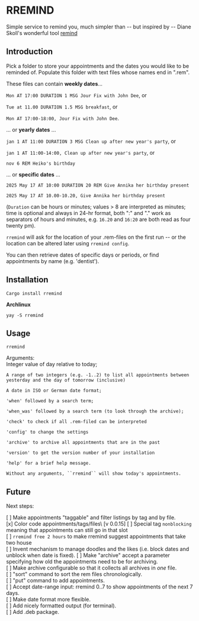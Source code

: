 # RREMIND

Simple service to remind you, much simpler than -- but inspired by -- Diane Skoll's wonderful tool [remind](https://dianne.skoll.ca/projects/remind/)

## Introduction

Pick a folder to store your appointments and the dates you would like to be reminded of. Populate this folder with text files whose names end in ".rem".

These files can contain **weekly dates**...

``Mon AT 17:00 DURATION 1 MSG Jour Fix with John Dee``, or

``Tue at 11.00 DURATION 1.5 MSG breakfast``, or

``Mon AT 17:00-18:00, Jour Fix with John Dee``.

... or **yearly dates** ...

``jan 1 AT 11:00 DURATION 3 MSG Clean up after new year's party``, or

``jan 1 AT 11:00-14:00, Clean up after new year's party``, or

``nov 6 REM Heiko's birthday``

... or **specific dates** ...

``2025 May 17 AT 10:00 DURATION 20 REM Give Annika her birthday present``

``2025 May 17 AT 10.00-10.20, Give Annika her birthday present``

(``Duration`` can be hours or minutes; values > 8 are interpreted as minutes; time is optional and always in 24-hr format, both ":" and "." work as separators of hours and minutes, e.g. ``16.20`` and ``16:20`` are both read as four twenty pm).

``rremind`` will ask for the location of your .rem-files on the first run -- or the location can be altered later using ``rremind config``.

You can then retrieve dates of specific days or periods, or find appointments by name (e.g. 'dentist').

## Installation

``Cargo install rremind``

**Archlinux**

``yay -S rremind``

## Usage

``rremind``

Arguments:\
  <args>
    Integer value of day relative to today;

    A range of two integers (e.g. -1..2) to list all appointments between yesterday and the day of tomorrow (inclusive)

    A date in ISO or German date format; 

    'when' followed by a search term;

    'when_was' followed by a search term (to look through the archive);

    'check' to check if all .rem-filed can be interpreted

    'config' to change the settings

    'archive' to archive all appointments that are in the past

    'version' to get the version number of your installation

    'help' for a brief help message.

    Without any arguments, ``rremind`` will show today's appointments.

## Future

Next steps:

[ ] Make appointments "taggable" and filter listings by tag and by file.\
    [x] Color code appointments/tags/files\ [v 0.0.15]
    [ ] Special tag `nonblocking` meaning that appointments can still go in that slot\
    [ ] `rremind free 2 hours` to make rremind suggest appointments that take two house\
    [ ] Invent mechanism to manage doodles and the likes (i.e. block dates and unblock when date is fixed).
[ ] Make "archive" accept a parameter specifying how old the appointments need to be for archiving.\
[ ] Make archive configurable so that it collects all archives in *one* file.\
[ ] "sort" command to sort the rem files chronologically.\
[ ] "put" command to add appointments.\
[ ] Accept date-range input: rremind 0..7 to show appointments of the next 7 days.\
[ ] Make date format more flexible.\
[ ] Add nicely formatted output (for terminal).\
[ ] Add .deb package.
